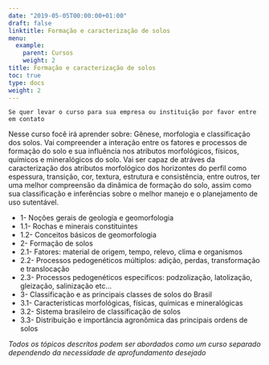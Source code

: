 ```yaml
---
date: "2019-05-05T00:00:00+01:00"
draft: false
linktitle: Formação e caracterização de solos
menu:
  example:
    parent: Cursos
    weight: 2
title: Formação e caracterização de solos
toc: true
type: docs
weight: 2
---
```


`Se quer levar o curso para sua empresa ou instituição por favor entre em contato`

Nesse curso focê irá aprender sobre: Gênese, morfologia e classificação dos solos. Vai compreender a interação entre os fatores e processos de formação do solo e sua influência nos atributos morfológicos, físicos, químicos e mineralógicos do solo. Vai ser capaz de atráves da caracterização dos atributos morfológico dos horizontes do perfil como espessura, transição, cor, textura, estrutura e consistência, entre outros, ter uma melhor compreensão da dinâmica de formação do solo, assim como sua classificação e inferências sobre o melhor manejo e o planejamento de uso sutentável.

- 1- Noções gerais de geologia e geomorfologia
- 1.1- Rochas e minerais constituintes
- 1.2- Conceitos básicos de geomorfologia
- 2- Formação de solos
- 2.1- Fatores: material de origem, tempo, relevo, clima e organismos
- 2.2- Processos pedogenéticos múltiplos: adição, perdas, transformação e translocação
- 2.3- Processos   pedogenéticos   específicos:   podzolização,   latolização,   gleização,   salinização   etc...
- 3- Classificação e as principais classes de solos do Brasil
- 3.1- Características morfológicas, físicas, químicas e mineralógicas
- 3.2- Sistema brasileiro de classificação de solos
- 3.3- Distribuição e importância agronômica das principais ordens de solos

*Todos os tópicos descritos podem ser abordados como um curso separado dependendo da necessidade de aprofundamento desejado*

